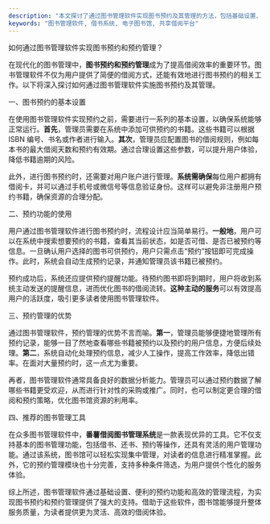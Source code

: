 ```yaml
---
description: "本文探讨了通过图书管理软件实现图书预约及其管理的方法，包括基础设置、操作流程及其优势。"
keywords: "图书管理软件, 借书系统, 电子图书馆, 共享借阅平台"
---
```

如何通过图书管理软件实现图书预约和预约管理？

在现代化的图书管理中，**图书预约和预约管理**成为了提高借阅效率的重要环节。图书管理软件不仅为用户提供了简便的借阅方式，还能有效地进行图书预约的相关工作。以下将深入探讨如何通过图书管理软件实施图书预约及其管理。

一、图书预约的基本设置

在使用图书管理软件实现预约之前，需要进行一系列的基本设置，以确保系统能够正常运行。**首先**，管理员需要在系统中添加可供预约的书籍。这些书籍可以根据 ISBN 编号、书名或作者进行输入。**其次**，管理员应配置图书的借阅规则，例如每本书的最大借阅天数和预约有效期。通过合理设置这些参数，可以提升用户体验，降低书籍逾期的风险。

此外，进行图书预约时，还需要对用户账户进行管理。**系统需确保**每位用户都拥有借阅卡，并可以通过手机号或微信号等信息验证身份。这样可以避免非注册用户预约书籍，确保资源的合理分配。

二、预约功能的使用

用户通过图书管理软件进行图书预约时，流程设计应当简单易行。**一般地**，用户可以在系统中搜索想要预约的书籍，查看其当前状态，如是否可借、是否已被预约等信息。一旦确认用户选择的图书可供预约，用户只需点击“预约”按钮即可完成操作。此时，系统会自动生成预约记录，并通知管理员该书籍已被预约。

预约成功后，系统还应提供预约提醒功能。待预约图书即将到期时，用户将收到系统主动发送的提醒信息，进而优化图书的借阅流转。**这种主动的服务**可以有效提高用户的活跃度，吸引更多读者使用图书管理软件。

三、预约管理的优势

通过图书管理软件，预约管理的优势不言而喻。**第一**，管理员能够便捷地管理所有预约记录，能够一目了然地查看哪些书籍被预约以及预约的用户信息，方便后续处理。**第二**，系统自动化处理预约信息，减少人工操作，提高工作效率，降低出错率。在面对大量预约时，这一点尤为重要。

再者，图书管理软件通常具备良好的数据分析能力。管理员可以通过预约数据了解哪些书籍更受欢迎，从而进行针对性的采购或推广。同时，也可以制定更合理的借阅和预约策略，优化图书馆资源的利用率。

四、推荐的图书管理工具

在众多图书管理软件中，**番薯借阅图书管理系统**是一款表现优异的工具。它不仅支持基本的图书管理功能，包括借书、还书、预约等操作，还具有灵活的用户管理功能。通过该系统，图书馆可以轻松实现集中管理，对读者的信息进行精准掌握。此外，它的预约管理模块也十分完善，支持多种条件筛选，为用户提供个性化的服务体验。

综上所述，图书管理软件通过基础设置、便利的预约功能和高效的管理流程，为实现图书预约和预约管理提供了强大的支持。借助于这些软件，图书馆能够提升整体服务质量，为读者提供更为灵活、高效的借阅体验。
